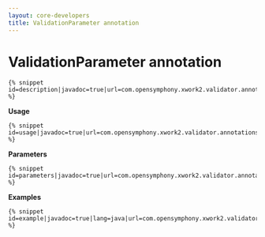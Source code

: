 ```yaml
---
layout: core-developers
title: ValidationParameter annotation
---
```


# ValidationParameter annotation


~~~~~~~
{% snippet id=description|javadoc=true|url=com.opensymphony.xwork2.validator.annotations.ValidationParameter %}
~~~~~~~

__Usage__



~~~~~~~
{% snippet id=usage|javadoc=true|url=com.opensymphony.xwork2.validator.annotations.ValidationParameter %}
~~~~~~~

__Parameters__



~~~~~~~
{% snippet id=parameters|javadoc=true|url=com.opensymphony.xwork2.validator.annotations.ValidationParameter %}
~~~~~~~

__Examples__



~~~~~~~
{% snippet id=example|javadoc=true|lang=java|url=com.opensymphony.xwork2.validator.annotations.ValidationParameter %}
~~~~~~~

